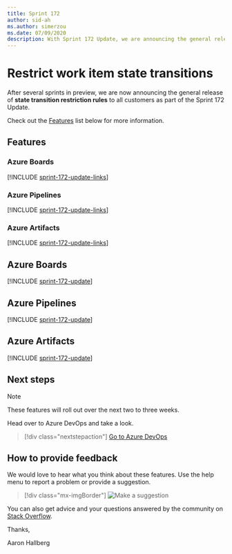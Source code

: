 ```yaml
---
title: Sprint 172
author: sid-ah
ms.author: simerzou
ms.date: 07/09/2020
description: With Sprint 172 Update, we are announcing the general release of state transition restriction rules to all customers.
---
```


# Restrict work item state transitions

After several sprints in preview, we are now announcing the general release of **state transition restriction rules** to all customers as part of the Sprint 172 Update.

Check out the [Features](#features) list below for more information.

## Features

### Azure Boards
[!INCLUDE [sprint-172-update-links](includes/boards/sprint-172-update-links.md)]

### Azure Pipelines
[!INCLUDE [sprint-172-update-links](includes/pipelines/sprint-172-update-links.md)]

### Azure Artifacts
[!INCLUDE [sprint-172-update-links](includes/artifacts/sprint-172-update-links.md)]

## Azure Boards
[!INCLUDE [sprint-172-update](includes/boards/sprint-172-update.md)]

## Azure Pipelines
[!INCLUDE [sprint-172-update](includes/pipelines/sprint-172-update.md)]

## Azure Artifacts
[!INCLUDE [sprint-172-update](includes/artifacts/sprint-172-update.md)]

## Next steps

> [!NOTE]
> These features will roll out over the next two to three weeks.

Head over to Azure DevOps and take a look.

> [!div class="nextstepaction"] 
> [Go to Azure DevOps](https://go.microsoft.com/fwlink/?LinkId=307137&campaign=o~msft~docs~product-vsts~release-notes)

## How to provide feedback

We would love to hear what you think about these features. Use the help menu to report a problem or provide a suggestion.

> [!div class="mx-imgBorder"]
> ![Make a suggestion](../media/make-a-suggestion.png)

You can also get advice and your questions answered by the community on [Stack Overflow](https://stackoverflow.com/questions/tagged/azure-devops).

Thanks,

Aaron Hallberg